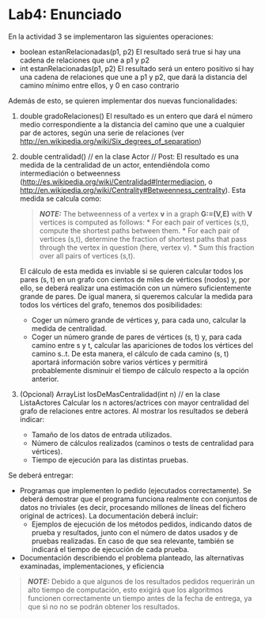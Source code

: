 # Lab4: Enunciado

En la actividad 3 se implementaron las siguientes operaciones:
- boolean estanRelacionadas(p1, p2)
El resultado será true si hay una cadena de relaciones que une a p1 y p2
- int estanRelacionadas(p1, p2)
El resultado será un entero positivo si hay una cadena de relaciones que une a p1 y p2, que dará la distancia del camino mínimo entre ellos, y 0 en caso contrario

Además de esto, se quieren implementar dos nuevas funcionalidades:
1. double gradoRelaciones()
El resultado es un entero que dará el número medio correspondiente a la distancia del camino que une a cualquier par de actores, según una serie de relaciones (ver http://en.wikipedia.org/wiki/Six_degrees_of_separation)
2. double centralidad() // en la clase Actor
// Post: El resultado es una medida de la centralidad de un actor, entendiéndola como intermediación o betweenness (http://es.wikipedia.org/wiki/Centralidad#Intermediacion, o http://en.wikipedia.org/wiki/Centrality#Betweenness_centrality). Esta medida se calcula como:
    > **_NOTE:_**  The betweenness of a vertex **v** in a graph **G:=(V,E)** with **V** vertices is computed as follows:
        * For each pair of vertices (s,t), compute the shortest paths between them.
        * For each pair of vertices (s,t), determine the fraction of shortest paths that pass through the vertex in question (here, vertex v).
        * Sum this fraction over all pairs of vertices (s,t).

    El cálculo de esta medida es inviable si se quieren calcular todos los pares (s, t) en un grafo con cientos de miles de vértices (nodos) y, por ello, se deberá realizar una estimación con un número suficientemente grande de pares. De igual manera, si queremos calcular la medida para todos los vértices del grafo, tenemos dos posibilidades:
    - Coger un número grande de vértices y, para cada uno, calcular la medida de centralidad.
    - Coger un número grande de pares de vértices (s, t) y, para cada camino entre s y t, calcular las apariciones de todos los vértices del camino s..t. De esta manera, el cálculo de cada camino (s, t) aportará información sobre varios vértices y permitirá probablemente disminuir el tiempo de cálculo respecto a la opción anterior.
3. (Opcional) ArrayList<Actor> losDeMasCentralidad(int n) // en la clase ListaActores
Calcular los n actores/actrices con mayor centralidad del grafo de relaciones entre actores. Al mostrar los resultados se deberá indicar:
    - Tamaño de los datos de entrada utilizados.
    - Número de cálculos realizados (caminos o tests de centralidad para vértices).
    - Tiempo de ejecución para las distintas pruebas.

Se deberá entregar:
- Programas que implementen lo pedido (ejecutados correctamente). Se deberá demostrar que el programa funciona realmente con conjuntos de datos no triviales (es decir, procesando millones de líneas del fichero original de actrices). La documentación deberá incluir:
    - Ejemplos de ejecución de los métodos pedidos, indicando datos de prueba y resultados, junto con el número de datos usados y de pruebas realizadas. En caso de que sea relevante, también se indicará el tiempo de ejecución de cada prueba.
- Documentación describiendo el problema planteado, las alternativas examinadas, implementaciones, y eficiencia

> **_NOTE:_**  Debido a que algunos de los resultados pedidos requerirán un alto tiempo de computación, esto exigirá que los algoritmos funcionen correctamente un tiempo antes de la fecha de entrega, ya que si no no se podrán obtener los resultados.